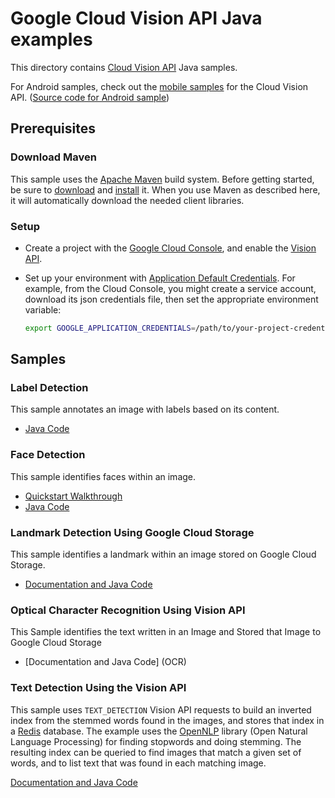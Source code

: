 # Google Cloud Vision API Java examples

This directory contains [Cloud Vision API](https://cloud.google.com/vision/) Java samples.

For Android samples, check out the [mobile samples](https://cloud.google.com/vision/docs/samples#mobile_platform_examples) for the Cloud Vision API. ([Source code for Android sample](https://github.com/GoogleCloudPlatform/cloud-vision/tree/master/android))

## Prerequisites

### Download Maven

This sample uses the [Apache Maven][maven] build system. Before getting started, be
sure to [download][maven-download] and [install][maven-install] it. When you use
Maven as described here, it will automatically download the needed client
libraries.

[maven]: https://maven.apache.org
[maven-download]: https://maven.apache.org/download.cgi
[maven-install]: https://maven.apache.org/install.html

### Setup

* Create a project with the [Google Cloud Console][cloud-console], and enable
  the [Vision API][vision-api].
* Set up your environment with [Application Default Credentials][adc]. For
    example, from the Cloud Console, you might create a service account,
    download its json credentials file, then set the appropriate environment
    variable:

    ```bash
    export GOOGLE_APPLICATION_CREDENTIALS=/path/to/your-project-credentials.json
    ```

[cloud-console]: https://console.cloud.google.com
[vision-api]: https://console.cloud.google.com/apis/api/vision.googleapis.com/overview?project=_
[adc]: https://cloud.google.com/docs/authentication#developer_workflow

## Samples

### Label Detection

This sample annotates an image with labels based on its content.

- [Java Code](label)

### Face Detection

This sample identifies faces within an image.

- [Quickstart Walkthrough](https://cloud.google.com/vision/docs/face-tutorial)
- [Java Code](face-detection)

### Landmark Detection Using Google Cloud Storage

This sample identifies a landmark within an image stored on
Google Cloud Storage.

- [Documentation and Java Code](landmark-detection)

### Optical Character Recognition Using Vision API

This Sample identifies the text written in an Image and Stored that Image to
Google Cloud Storage

- [Documentation and Java Code] (OCR)

### Text Detection Using the Vision API

This sample uses `TEXT_DETECTION` Vision API requests to build an inverted index
from the stemmed words found in the images, and stores that index in a
[Redis](redis.io) database.  The example uses the
[OpenNLP](https://opennlp.apache.org/) library (Open Natural Language
Processing) for finding stopwords and doing stemming. The resulting index can be
queried to find images that match a given set of words, and to list text that
was found in each matching image.

[Documentation and Java Code](text)
